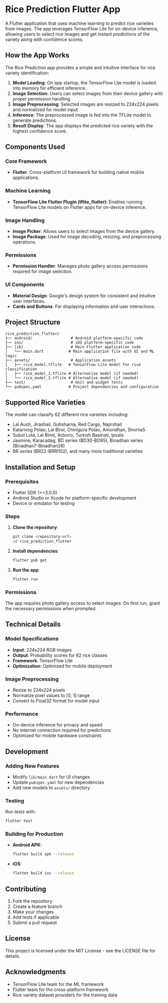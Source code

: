 # Rice Prediction Flutter App

A Flutter application that uses machine learning to predict rice varieties from images. The app leverages TensorFlow Lite for on-device inference, allowing users to select rice images and get instant predictions of the variety along with confidence scores.

## How the App Works

The Rice Prediction app provides a simple and intuitive interface for rice variety identification:

1. **Model Loading**: On app startup, the TensorFlow Lite model is loaded into memory for efficient inference.
2. **Image Selection**: Users can select images from their device gallery with proper permission handling.
3. **Image Preprocessing**: Selected images are resized to 224x224 pixels and normalized for model input.
4. **Inference**: The preprocessed image is fed into the TFLite model to generate predictions.
5. **Result Display**: The app displays the predicted rice variety with the highest confidence score.

## Components Used

### Core Framework
- **Flutter**: Cross-platform UI framework for building native mobile applications.

### Machine Learning
- **TensorFlow Lite Flutter Plugin (tflite_flutter)**: Enables running TensorFlow Lite models on Flutter apps for on-device inference.

### Image Handling
- **Image Picker**: Allows users to select images from the device gallery.
- **Image Package**: Used for image decoding, resizing, and preprocessing operations.

### Permissions
- **Permission Handler**: Manages photo gallery access permissions required for image selection.

### UI Components
- **Material Design**: Google's design system for consistent and intuitive user interfaces.
- **Cards and Buttons**: For displaying information and user interactions.

## Project Structure

```
rice_prediction_flutter/
├── android/                 # Android platform-specific code
├── ios/                     # iOS platform-specific code
├── lib/                     # Main Flutter application code
│   └── main.dart           # Main application file with UI and ML logic
├── assets/                  # Application assets
│   ├── rice_model.tflite   # TensorFlow Lite model for rice classification
│   ├── rice_model_1.tflite # Alternative model (if needed)
│   └── rice_model_2.tflite # Alternative model (if needed)
├── test/                    # Unit and widget tests
└── pubspec.yaml            # Project dependencies and configuration
```

## Supported Rice Varieties

The model can classify 62 different rice varieties including:

- Lal Aush, Jirashail, Gutisharna, Red Cargo, Najirshail
- Katarivog Polao, Lal Biroi, Chinigura Polao, Amondhan, Shorna5
- Subol Lota, Lal Binni, Arborio, Turkish Basmati, Ipsala
- Jasmine, Karacadag, BD series (BD30-BD95), Binadhan series (Binadhan7-Binadhan26)
- BR series (BR22-BRRI102), and many more traditional varieties

## Installation and Setup

### Prerequisites
- Flutter SDK (>=3.0.0)
- Android Studio or Xcode for platform-specific development
- Device or emulator for testing

### Steps
1. **Clone the repository**:
   ```bash
   git clone <repository-url>
   cd rice_prediction_flutter
   ```

2. **Install dependencies**:
   ```bash
   flutter pub get
   ```

3. **Run the app**:
   ```bash
   flutter run
   ```

### Permissions
The app requires photo gallery access to select images. On first run, grant the necessary permissions when prompted.

## Technical Details

### Model Specifications
- **Input**: 224x224 RGB images
- **Output**: Probability scores for 62 rice classes
- **Framework**: TensorFlow Lite
- **Optimization**: Optimized for mobile deployment

### Image Preprocessing
- Resize to 224x224 pixels
- Normalize pixel values to [0, 1] range
- Convert to Float32 format for model input

### Performance
- On-device inference for privacy and speed
- No internet connection required for predictions
- Optimized for mobile hardware constraints

## Development

### Adding New Features
- Modify `lib/main.dart` for UI changes
- Update `pubspec.yaml` for new dependencies
- Add new models to `assets/` directory

### Testing
Run tests with:
```bash
flutter test
```

### Building for Production
- **Android APK**:
  ```bash
  flutter build apk --release
  ```
- **iOS**:
  ```bash
  flutter build ios --release
  ```

## Contributing

1. Fork the repository
2. Create a feature branch
3. Make your changes
4. Add tests if applicable
5. Submit a pull request

## License

This project is licensed under the MIT License - see the LICENSE file for details.

## Acknowledgments

- TensorFlow Lite team for the ML framework
- Flutter team for the cross-platform framework
- Rice variety dataset providers for the training data
